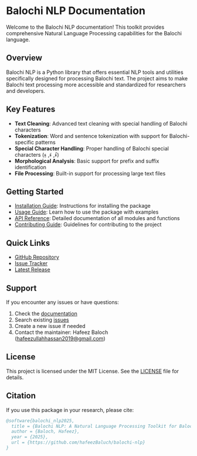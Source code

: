 # Balochi NLP Documentation

Welcome to the Balochi NLP documentation! This toolkit provides comprehensive Natural Language Processing capabilities for the Balochi language.

## Overview

Balochi NLP is a Python library that offers essential NLP tools and utilities specifically designed for processing Balochi text. The project aims to make Balochi text processing more accessible and standardized for researchers and developers.

## Key Features

- **Text Cleaning**: Advanced text cleaning with special handling of Balochi characters
- **Tokenization**: Word and sentence tokenization with support for Balochi-specific patterns
- **Special Character Handling**: Proper handling of Balochi special characters (ءُ, ءَ, ءِ)
- **Morphological Analysis**: Basic support for prefix and suffix identification
- **File Processing**: Built-in support for processing large text files

## Getting Started

- [Installation Guide](installation.md): Instructions for installing the package
- [Usage Guide](usage_guide.md): Learn how to use the package with examples
- [API Reference](api_reference.md): Detailed documentation of all modules and functions
- [Contributing Guide](contributing.md): Guidelines for contributing to the project

## Quick Links

- [GitHub Repository](https://github.com/hafeezBaluch/balochi-nlp)
- [Issue Tracker](https://github.com/hafeezBaluch/balochi-nlp/issues)
- [Latest Release](https://github.com/hafeezBaluch/balochi-nlp/releases)

## Support

If you encounter any issues or have questions:

1. Check the [documentation](https://github.com/hafeezBaluch/balochi-nlp/tree/main/docs)
2. Search existing [issues](https://github.com/hafeezBaluch/balochi-nlp/issues)
3. Create a new issue if needed
4. Contact the maintainer: Hafeez Baloch (hafeezullahhassan2019@gmail.com)

## License

This project is licensed under the MIT License. See the [LICENSE](https://github.com/hafeezBaluch/balochi-nlp/blob/main/LICENSE) file for details.

## Citation

If you use this package in your research, please cite:

```bibtex
@software{balochi_nlp2025,
  title = {Balochi NLP: A Natural Language Processing Toolkit for Balochi},
  author = {Baloch, Hafeez},
  year = {2025},
  url = {https://github.com/hafeezBaluch/balochi-nlp}
}
``` 
